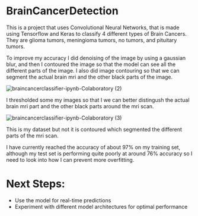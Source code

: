 # BrainCancerDetection
This is a project that uses Convolutional Neural Networks, that is made using Tensorflow and Keras to classify 4 different types of Brain Cancers. They are glioma tumors,  meningioma tumors, no tumors, and pituitary tumors.

To improve my accuracy I did denoising of the image by using a gaussian blur, and then I contoured the image so that the model can see all the different parts of the image. I also did image contouring so that we can segment the actual brain mri and the other black parts of the image.

![braincancerclassifier-ipynb-Colaboratory (2)](https://user-images.githubusercontent.com/47342287/113519009-b5386f00-9557-11eb-96bd-069aca410bf2.png)

I thresholded some my images so that I we can better distingush the actual brain mri part and the other black parts around the mri scan.

![braincancerclassifier-ipynb-Colaboratory (3)](https://user-images.githubusercontent.com/47342287/113519054-f0d33900-9557-11eb-99e9-ebf93e8b0470.png)

This is my dataset but not it is contoured which segmented the different parts of the mri scan.

I have currently reached the accuracy of about 97% on my training set, although my test set is performing quite poorly at around 76% accuracy so I need to look into how I can prevent more overfitting. 

# Next Steps:

- Use the model for real-time predictions
- Experiment with different model architectures for optimal performance

